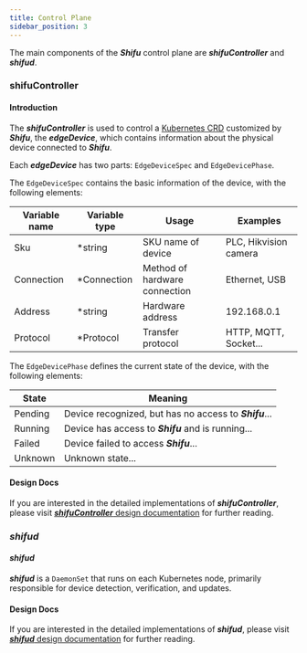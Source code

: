 ```yaml
---
title: Control Plane
sidebar_position: 3
---
```


The main components of the ***Shifu*** control plane are ***shifuController*** and ***shifud***.

### shifuController

#### Introduction

The ***shifuController*** is used to control a [Kubernetes CRD](https://kubernetes.io/docs/tasks/extend-kubernetes/custom-resources/custom-resource-definitions/) customized by ***Shifu***, the ***edgeDevice***, which contains information about the physical device connected to ***Shifu***.

Each ***edgeDevice*** has two parts: `EdgeDeviceSpec` and `EdgeDevicePhase`.

The `EdgeDeviceSpec` contains the basic information of the device, with the following elements:

| Variable name | Variable type | Usage | Examples |
|--|--|--|--|
| Sku        | \*string     | SKU name of device            | PLC, Hikvision camera |
| Connection | \*Connection | Method of hardware connection | Ethernet, USB |
| Address    | \*string     | Hardware address              | 192.168.0.1 |
| Protocol   | \*Protocol   | Transfer protocol             | HTTP, MQTT, Socket...|

The `EdgeDevicePhase` defines the current state of the device, with the following elements:

| State | Meaning |
|--|--|
| Pending | Device recognized, but has no access to ***Shifu***... |
| Running | Device has access to ***Shifu*** and is running... |
| Failed  | Device failed to access ***Shifu***... |
| Unknown | Unknown state... |

#### Design Docs 

If you are interested in the detailed implementations of ***shifuController***, please visit [***shifuController*** design documentation](https://github.com/Edgenesis/shifu/blob/main/docs/design/design-shifuController.md) for further reading.

### ***shifud***

#### ***shifud***

***shifud*** is a `DaemonSet` that runs on each Kubernetes node, primarily responsible for device detection, verification, and updates.

#### Design Docs

If you are interested in the detailed implementations of ***shifud***, please visit [***shifud*** design documentation](https://github.com/Edgenesis/shifu/blob/main/docs/design/design-shifud.md) for further reading.
